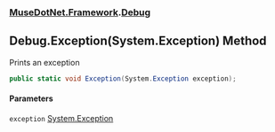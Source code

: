 ### [MuseDotNet.Framework](./MuseDotNet-Framework.md 'MuseDotNet.Framework').[Debug](./Debug.md 'MuseDotNet.Framework.Debug')
## Debug.Exception(System.Exception) Method
Prints an exception  
```csharp
public static void Exception(System.Exception exception);
```
#### Parameters
<a name='MuseDotNet-Framework-Debug-Exception(System-Exception)-exception'></a>
`exception` [System.Exception](https://docs.microsoft.com/en-us/dotnet/api/System.Exception 'System.Exception')  
  
